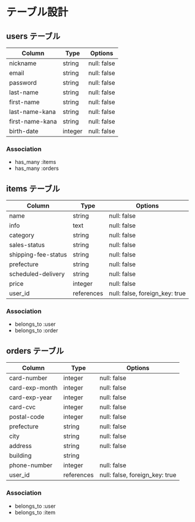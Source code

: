 # テーブル設計

## users テーブル

| Column          | Type    | Options     |
| --------------- | ------- | ----------- |
| nickname        | string  | null: false |
| email           | string  | null: false |
| password        | string  | null: false |
| last-name       | string  | null: false |
| first-name      | string  | null: false |
| last-name-kana  | string  | null: false |
| first-name-kana | string  | null: false |
| birth-date      | integer | null: false |

### Association

- has_many :items
- has_many :orders

## items テーブル

| Column               | Type       | Options     |
| -------------------- | ---------- | ----------- |
| name                 | string     | null: false |
| info                 | text       | null: false |
| category             | string     | null: false |
| sales-status         | string     | null: false |
| shipping-fee-status  | string     | null: false |
| prefecture           | string     | null: false |
| scheduled-delivery   | string     | null: false |
| price                | integer    | null: false |
| user_id              | references | null: false, foreign_key: true |

### Association

- belongs_to :user
- belongs_to :order


## orders テーブル

| Column         | Type       | Options     |
| -------------- | ---------- | ----------- |
| card-number    | integer    | null: false |
| card-exp-month | integer    | null: false |
| card-exp-year  | integer    | null: false |
| card-cvc       | integer    | null: false |
| postal-code    | integer    | null: false |
| prefecture     | string     | null: false |
| city           | string     | null: false |
| address        | string     | null: false |
| building       | string     |             |
| phone-number   | integer    | null: false |
| user_id        | references | null: false, foreign_key: true |

### Association

- belongs_to :user
- belongs_to :item
